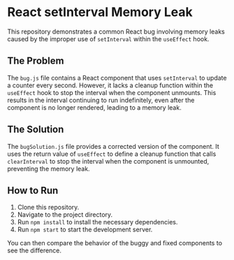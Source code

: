 # React setInterval Memory Leak
This repository demonstrates a common React bug involving memory leaks caused by the improper use of `setInterval` within the `useEffect` hook.

## The Problem
The `bug.js` file contains a React component that uses `setInterval` to update a counter every second.  However, it lacks a cleanup function within the `useEffect` hook to stop the interval when the component unmounts. This results in the interval continuing to run indefinitely, even after the component is no longer rendered, leading to a memory leak.

## The Solution
The `bugSolution.js` file provides a corrected version of the component. It uses the return value of `useEffect` to define a cleanup function that calls `clearInterval` to stop the interval when the component is unmounted, preventing the memory leak.

## How to Run
1. Clone this repository.
2. Navigate to the project directory.
3. Run `npm install` to install the necessary dependencies.
4. Run `npm start` to start the development server.

You can then compare the behavior of the buggy and fixed components to see the difference.